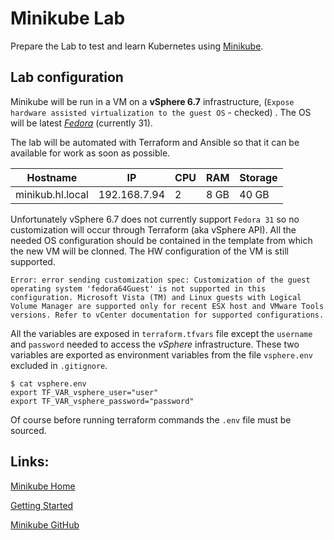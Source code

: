# Minikube Lab

Prepare the Lab to test and learn Kubernetes using [Minikube](https://github.com/kubernetes/minikube).

## Lab configuration

Minikube will be run in a VM on a **vSphere 6.7** infrastructure, (`Expose hardware assisted virtualization to the guest OS` - checked) . The OS will be latest [*Fedora*](https://getfedora.org/) (currently 31).

The lab will be automated with Terraform and Ansible so that it can be available for work as soon as possible.

| **Hostname** | **IP** | **CPU** | RAM | **Storage** |
| --- | --- | --- | --- | --- |
| minikub.hl.local | 192.168.7.94 | 2 | 8 GB | 40 GB |

Unfortunately vSphere 6.7 does not currently support `Fedora 31` so no customization will occur through Terraform (aka vSphere API). All the needed OS configuration should be contained in the template from which the new VM will be clonned. The HW configuration of the VM is still supported.

`Error: error sending customization spec: Customization of the guest operating system 'fedora64Guest' is not supported in this configuration. Microsoft Vista (TM) and Linux guests with Logical Volume Manager are supported only for recent ESX host and VMware Tools versions. Refer to vCenter documentation for supported configurations.`

All the variables are exposed in `terraform.tfvars` file except the `username` and `password` needed to access the *vSphere* infrastructure. These two variables are exported as environment variables from the file `vsphere.env` excluded in `.gitignore`.

    $ cat vsphere.env
    export TF_VAR_vsphere_user="user"
    export TF_VAR_vsphere_password="password"

Of course before running terraform commands the `.env` file must be sourced.

## Links:
[Minikube Home](https://minikube.sigs.k8s.io/)

[Getting Started](https://minikube.sigs.k8s.io/docs/start/)

[Minikube GitHub](https://github.com/kubernetes/minikube)